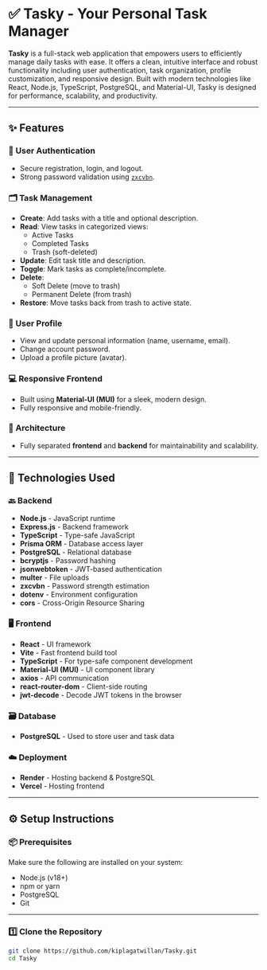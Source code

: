 # ✅ Tasky - Your Personal Task Manager

**Tasky** is a full-stack web application that empowers users to efficiently manage daily tasks with ease. It offers a clean, intuitive interface and robust functionality including user authentication, task organization, profile customization, and responsive design. Built with modern technologies like React, Node.js, TypeScript, PostgreSQL, and Material-UI, Tasky is designed for performance, scalability, and productivity.

---

## ✨ Features

### 🔐 User Authentication
- Secure registration, login, and logout.
- Strong password validation using [`zxcvbn`](https://github.com/dropbox/zxcvbn).

### 🗂️ Task Management
- **Create**: Add tasks with a title and optional description.
- **Read**: View tasks in categorized views:
  - Active Tasks
  - Completed Tasks
  - Trash (soft-deleted)
- **Update**: Edit task title and description.
- **Toggle**: Mark tasks as complete/incomplete.
- **Delete**:
  - Soft Delete (move to trash)
  - Permanent Delete (from trash)
- **Restore**: Move tasks back from trash to active state.

### 👤 User Profile
- View and update personal information (name, username, email).
- Change account password.
- Upload a profile picture (avatar).

### 💻 Responsive Frontend
- Built using **Material-UI (MUI)** for a sleek, modern design.
- Fully responsive and mobile-friendly.

### 🧩 Architecture
- Fully separated **frontend** and **backend** for maintainability and scalability.

---

## 🚀 Technologies Used

### 🔙 Backend
- **Node.js** - JavaScript runtime
- **Express.js** - Backend framework
- **TypeScript** - Type-safe JavaScript
- **Prisma ORM** - Database access layer
- **PostgreSQL** - Relational database
- **bcryptjs** - Password hashing
- **jsonwebtoken** - JWT-based authentication
- **multer** - File uploads
- **zxcvbn** - Password strength estimation
- **dotenv** - Environment configuration
- **cors** - Cross-Origin Resource Sharing

### 🖥️ Frontend
- **React** - UI framework
- **Vite** - Fast frontend build tool
- **TypeScript** - For type-safe component development
- **Material-UI (MUI)** - UI component library
- **axios** - API communication
- **react-router-dom** - Client-side routing
- **jwt-decode** - Decode JWT tokens in the browser

### 🗃️ Database
- **PostgreSQL** - Used to store user and task data

### ☁️ Deployment
- **Render** - Hosting backend & PostgreSQL
- **Vercel** - Hosting frontend

---

## ⚙️ Setup Instructions

### 📦 Prerequisites
Make sure the following are installed on your system:
- Node.js (v18+)
- npm or yarn
- PostgreSQL
- Git

---

### 1️⃣ Clone the Repository

```bash
git clone https://github.com/kiplagatwillan/Tasky.git
cd Tasky
